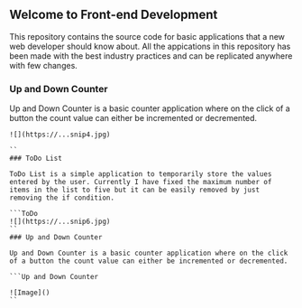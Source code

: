 ## Welcome to Front-end Development

This repository contains the source code for basic applications that a new web developer should know about.
All the appications in this repository has been made with the best industry practices and can be replicated anywhere with few changes.

### Up and Down Counter

Up and Down Counter is a basic counter application where on the click of a button the count value can either be incremented or decremented.

```Counter
![](https://...snip4.jpg)

``
### ToDo List

ToDo List is a simple application to temporarily store the values entered by the user. Currently I have fixed the maximum number of items in the list to five but it can be easily removed by just removing the if condition.

```ToDo
![](https://...snip6.jpg)
``
### Up and Down Counter

Up and Down Counter is a basic counter application where on the click of a button the count value can either be incremented or decremented.

```Up and Down Counter

![Image]()
``
